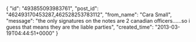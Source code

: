  {
   "id": "493855093983761",
   "post_id": "462493170453287_462528253783112",
   "from_name": "Cara Small",
   "message": "the only signatures on the notes are 2 canadian officers......so i guess that means they are the liable parties",
   "created_time": "2013-03-19T04:44:51+0000"
 }
